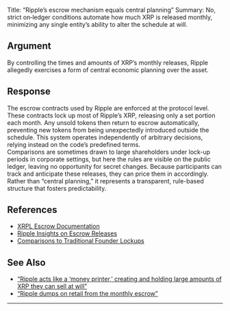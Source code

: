 Title: “Ripple’s escrow mechanism equals central planning”
Summary: No, strict on‑ledger conditions automate how much XRP is released monthly, minimizing any single entity’s ability to alter the schedule at will.

## Argument  
By controlling the times and amounts of XRP’s monthly releases, Ripple allegedly exercises a form of central economic planning over the asset.

## Response  
The escrow contracts used by Ripple are enforced at the protocol level. These contracts lock up most of Ripple’s XRP, releasing only a set portion each month. Any unsold tokens then return to escrow automatically, preventing new tokens from being unexpectedly introduced outside the schedule. This system operates independently of arbitrary decisions, relying instead on the code’s predefined terms.  
Comparisons are sometimes drawn to large shareholders under lock-up periods in corporate settings, but here the rules are visible on the public ledger, leaving no opportunity for secret changes. Because participants can track and anticipate these releases, they can price them in accordingly. Rather than “central planning,” it represents a transparent, rule-based structure that fosters predictability.

## References
- [XRPL Escrow Documentation](https://xrpl.org/escrow.html)
- [Ripple Insights on Escrow Releases](https://ripple.com/insights/)
- [Comparisons to Traditional Founder Lockups](https://www.investopedia.com/terms/l/lockup.asp)

## See Also
- [“Ripple acts like a ‘money printer,’ creating and holding large amounts of XRP they can sell at will”](ripple-acts-like-a-money-printer-creating-and-holding-large-amounts-of-xrp.html)
- [“Ripple dumps on retail from the monthly escrow”](ripple-dumps-on-retail-from-the-monthly-escrow.html)

---


